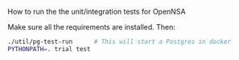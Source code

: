 How to run the the unit/integration tests for OpenNSA

Make sure all the requirements are installed. Then:

```sh 
./util/pg-test-run      # This will start a Postgres in docker
PYTHONPATH=. trial test
```
